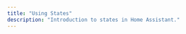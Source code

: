 ```yaml
---
title: "Using States"
description: "Introduction to states in Home Assistant."
---
```


<script>
window.location = 'https://developers.home-assistant.io/docs/en/dev_101_states.html';
</script>
